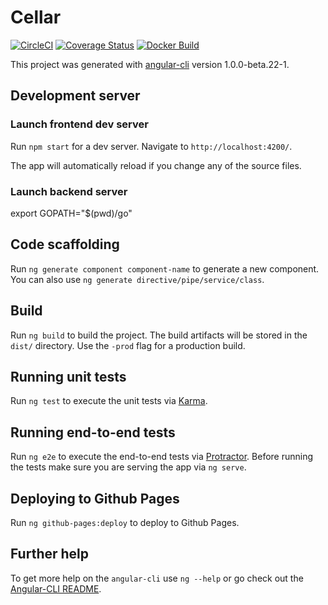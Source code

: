 # Cellar

[![CircleCI](https://circleci.com/gh/justbuchanan/winesnob.svg?style=shield)](https://circleci.com/gh/justbuchanan/winesnob)
[![Coverage Status](https://coveralls.io/repos/github/justbuchanan/winesnob/badge.svg?branch=master)](https://coveralls.io/github/justbuchanan/winesnob?branch=master)
[![Docker Build](https://img.shields.io/docker/automated/justbuchanan/winesnob.svg)](https://hub.docker.com/r/justbuchanan/winesnob/)

This project was generated with [angular-cli](https://github.com/angular/angular-cli) version 1.0.0-beta.22-1.

## Development server

### Launch frontend dev server

Run `npm start` for a dev server. Navigate to `http://localhost:4200/`.

The app will automatically reload if you change any of the source files.

### Launch backend server

export GOPATH="$(pwd)/go"


## Code scaffolding

Run `ng generate component component-name` to generate a new component. You can also use `ng generate directive/pipe/service/class`.

## Build

Run `ng build` to build the project. The build artifacts will be stored in the `dist/` directory. Use the `-prod` flag for a production build.

## Running unit tests

Run `ng test` to execute the unit tests via [Karma](https://karma-runner.github.io).

## Running end-to-end tests

Run `ng e2e` to execute the end-to-end tests via [Protractor](http://www.protractortest.org/).
Before running the tests make sure you are serving the app via `ng serve`.

## Deploying to Github Pages

Run `ng github-pages:deploy` to deploy to Github Pages.

## Further help

To get more help on the `angular-cli` use `ng --help` or go check out the [Angular-CLI README](https://github.com/angular/angular-cli/blob/master/README.md).
